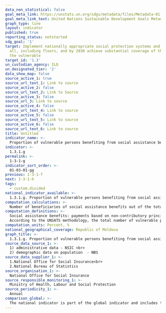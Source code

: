 ```yaml
---
data_non_statistical: false
goal_meta_link: https://unstats.un.org/sdgs/metadata/files/Metadata-01-03-01a.pdf
goal_meta_link_text: United Nations Sustainable Development Goals Metadata (pdf 894kB)
graph_type: line
layout: indicator
published: true
reporting_status: notstarted
sdg_goal: '1'
target: Implement nationally appropriate social protection systems and measures for
  all, including floors, and by 2030 achieve substantial coverage of the poor and
  the vulnerable
target_id: '1.3'
un_custodian_agency: ILO
un_designated_tier: '2'
data_show_map: false
source_active_1: true
source_url_text_1: Link to source
source_active_2: false
source_url_text_2: Link to Source
source_active_3: false
source_url_3: Link to source
source_active_4: false
source_url_text_4: Link to source
source_active_5: false
source_url_text_5: Link to source
source_active_6: false
source_url_text_6: Link to source
title: Untitled
indicator_name: >-
  Proportion of vulnerable persons benefiting from social assistance benefits
indicator: >-
  1.3.1.g
permalink: >-
  1-3-1-g
indicator_sort_order: >-
  01-03-01-gg
previous: 1-3-1-f
next: 1-3-1-h
tags:
  - custom.divided
national_indicator_available: >-
  1.3.1.g. Proportion of vulnerable persons benefiting from social assistance benefits
computation_calculations: >-
  Number of beneficiaries of social assistance benefits out of the total number of vulnerable persons *100.
computation_definitions: >-
  Social assistance benefits: payments based on non-contributory principles, granted by the national social protection system from the state budget means to vulnerable persons to overcome the social risk situation they encounter. <br> 
  According to the UNSATS methodology, the total number of vulnerable persons is calculated through: extracting from the total number of population; (i) working-age persons who contribute to social insurance schemes, (ii) who receive contributory benefits, and (iii) the total number of retirement-age persons who receive contributory benefits.
computation_units: Percent, %
national_geographical_coverage: Republic of Moldova
graph_title: >-
  1.3.1.g. Proportion of vulnerable persons benefiting from social assistance benefits
source_data_source_1: >-
  1) administrative data - NSIC <br> 
  2) demographic data on population  - NBS
source_data_supplier_1: >-
  1.National Office for Social Insurance<br> 
  2.National Bureau of Statistics
source_organisation_1: >-
  National Office for Social Insurance
source_responsible_monitoring_1: >-
  Ministry of Health, Labour and Social Protection
source_periodicity_1: >-
  Annual
comparison_global: >-
  The national indicator is part of the global indicator and includes the beneficiaries of Ajutor Social (Social Help) and the assistance for the cold period of the year
---
```

